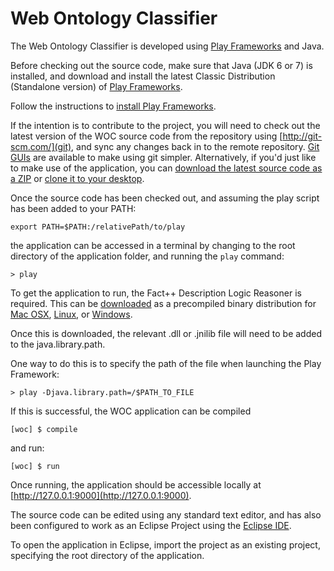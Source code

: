 Web Ontology Classifier
===

The Web Ontology Classifier is developed using [Play Frameworks](http://www.playframework.com/) and Java.

Before checking out the source code, make sure that Java (JDK 6 or 7) is installed, and download and install the latest Classic Distribution (Standalone version) of [Play Frameworks](http://www.playframework.com/download).

Follow the instructions to [install Play Frameworks](http://www.playframework.com/documentation/2.2.x/Installing).

If the intention is to contribute to the project, you will need to check out the latest version of the WOC source code from the repository using [http://git-scm.com/](git), and sync any changes back in to the remote repository. [Git GUIs](http://git-scm.com/downloads/guis) are available to make using git simpler.
Alternatively, if you'd just like to make use of the application, you can [download the latest source code as a ZIP](https://github.com/jembi/woc/archive/master.zip) or [clone it to your desktop](github-mac://openRepo/https://github.com/jembi/woc).

Once the source code has been checked out, and assuming the play script has been added to your PATH:
```
export PATH=$PATH:/relativePath/to/play
```
the application can be accessed in a terminal by changing to the root directory of the application folder, and running the  `play` command:
```
> play
```

To get the application to run, the Fact++ Description Logic Reasoner is required. This can be [downloaded](https://code.google.com/p/factplusplus/downloads/list) as a precompiled binary distribution for [Mac OSX](https://code.google.com/p/factplusplus/downloads/detail?name=FaCTpp-OSX-v1.6.2.zip&can=2&q=), [Linux](https://code.google.com/p/factplusplus/downloads/detail?name=FaCTpp-linux-v1.6.2.tgz&can=2&q=), or  [Windows](https://code.google.com/p/factplusplus/downloads/detail?name=FaCTpp-win-v1.6.2.zip&can=2&q=).

Once this is downloaded, the relevant .dll or .jnilib file will need to be added to the java.library.path.

One way to do this is to specify the path of the file when launching the Play Framework:
```
> play -Djava.library.path=/$PATH_TO_FILE
```

If this is successful, the WOC application can be compiled
```
[woc] $ compile
```
and run:
```
[woc] $ run
```

Once running, the application should be accessible locally at [http://127.0.0.1:9000](http://127.0.0.1:9000).

The source code can be edited using any standard text editor, and has also been configured to work as an Eclipse Project using the [Eclipse IDE](https://www.eclipse.org).

To open the application in Eclipse, import the project as an existing project, specifying the root directory of the application.
